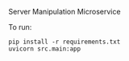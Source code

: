 Server Manipulation Microservice

To run:
```
pip install -r requirements.txt
uvicorn src.main:app
```
